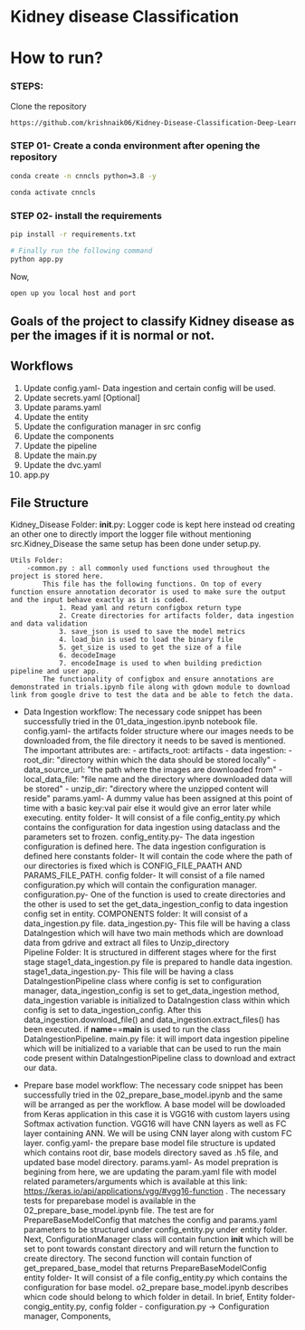 # Kidney disease Classification

# How to run?
### STEPS:

Clone the repository

```bash
https://github.com/krishnaik06/Kidney-Disease-Classification-Deep-Learning-Project
```
### STEP 01- Create a conda environment after opening the repository

```bash
conda create -n cnncls python=3.8 -y
```

```bash
conda activate cnncls
```


### STEP 02- install the requirements
```bash
pip install -r requirements.txt
```

```bash
# Finally run the following command
python app.py
```

Now,
```bash
open up you local host and port
```
## Goals of the project to classify Kidney disease as per the images if it is normal or not.

## Workflows

1. Update config.yaml- Data ingestion and certain config will be used.
2. Update secrets.yaml [Optional]
3. Update params.yaml
4. Update the entity
5. Update the configuration manager in src config
6. Update the components
7. Update the pipeline 
8. Update the main.py
9. Update the dvc.yaml
10. app.py


## File Structure
Kidney_Disease Folder:
    __init__.py: Logger code is kept here instead od creating an other one to directly import the logger file without mentioning src.Kidney_Disease the same setup has been done under setup.py.

    Utils Folder:
        -common.py : all commonly used functions used throughout the project is stored here. 
            This file has the following functions. On top of every function ensure annotation decorator is used to make sure the output and the input behave exactly as it is coded.
                1. Read yaml and return configbox return type
                2. Create directories for artifacts folder, data ingestion and data validation
                3. save_json is used to save the model metrics
                4. load_bin is used to load the binary file
                5. get_size is used to get the size of a file
                6. decodeImage
                7. encodeImage is used to when building prediction pipeline and user app. 
            The functionality of configbox and ensure annotations are demonstrated in trials.ipynb file along with gdown module to download link from google drive to test the data and be able to fetch the data.   
-   Data Ingestion workflow: The necessary code snippet has been successfully tried in the 01_data_ingestion.ipynb notebook file.
    config.yaml- the artifacts folder structure where our images needs to be downloaded from, the file directory it needs to be saved is mentioned. The important attributes are:
        - artifacts_root: artifacts
        - data ingestion: 
            - root_dir: "directory within which the data should be stored locally"
            - data_source_url: "the path where the images are downloaded from"
            - local_data_file: "file name and the directory where downloaded data will be stored"
            - unzip_dir: "directory where the unzipped content will reside"
    params.yaml- A dummy value has been assigned at this point of time with a basic key:val pair else it would give an error later while executing.
    entity folder- It will consist of a file config_entity.py which contains the configuration for data ingestion using dataclass and the parameters set to frozen.
        config_entity.py- The data ingestion configuration is defined here. The data ingestion configuration is defined here
    constants folder- It will contain the code where the path of our directories is fixed which is CONFIG_FILE_PAATH AND PARAMS_FILE_PATH. 
    config folder- It will consist of a file named configuration.py which will contain the configuration manager.   
        configuration.py- One of the function is used to create directories and the other is used to set the get_data_ingestion_config to data ingestion config set in entity.
    COMPONENTS folder: It will consist of a data_ingestion.py file.
        data_ingestion.py- This file will be having a class DataIngestion which will have two main methods which are download data from gdrive and extract all files to Unzip_directory   
    Pipeline Folder: It is structured in different stages where for the first stage stage1_data_ingestion.py file is prepared to handle data ingestion.
        stage1_data_ingestion.py- This file will be having a class DataIngestionPipeline class where config is set to configuration manager, data_ingestion_config is set to get_data_ingestion method, data_ingestion variable is initialized to DataIngestion class within which config is set to data_ingestion_config. After this data_ingestion.download_file() and  data_ingestion.extract_files() has been executed.
        if __name__==__main__ is used to run the class DataIngestionPipeline.
    main.py file: it will import data ingestion pipeline which will be initialized to a variable that can be used to run the main code present within DataIngestionPipeline class to download and extract our data.     

- Prepare base model workflow: The necessary code snippet has been successfully tried in the 02_prepare_base_model.ipynb and the same will be arranged as per the workflow. A base model will be dowloaded from Keras application in this case it is VGG16 with custom layers using Softmax activation function. VGG16 will have CNN layers as well as FC layer containing ANN. We will be using CNN layer along with custom FC layer.
    config.yaml- the prepare base model file structure is updated which contains root dir, base models directory saved as .h5 file, and updated base model directory. 
    params.yaml- As model prepration is begining from here, we are updating the param.yaml file with model related parameters/arguments which is available at this link: https://keras.io/api/applications/vgg/#vgg16-function .
    The necessary tests for preparebase model is available in the 02_prepare_base_model.ipynb file. The test are for PrepareBaseModelConfig that matches the config and params.yaml parameters to be structured under config_entity.py under entity folder. 
    Next, ConfigurationManager class will contain function __init__ which will be set to pont towards constant directory and will return the function to create directory. The second function will contain function of get_prepared_base_model that returns PrepareBaseModelConfig  
    entity folder- It will consist of a file config_entity.py which contains the configuration for base model. o2_prepare base_model.ipynb describes whicn code should belong to which folder in detail. In brief, Entity folder- congig_entity.py, config folder - configuration.py -> Configuration manager, Components, 

